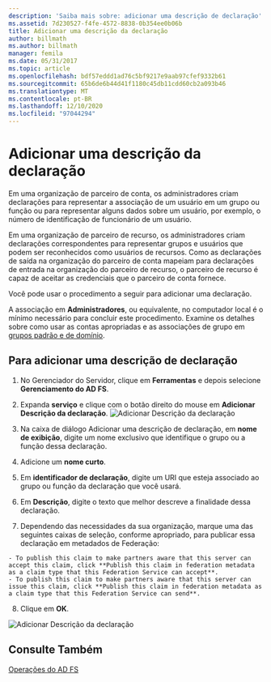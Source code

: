 ```yaml
---
description: 'Saiba mais sobre: adicionar uma descrição de declaração'
ms.assetid: 7d230527-f4fe-4572-8838-0b354ee0b06b
title: Adicionar uma descrição da declaração
author: billmath
ms.author: billmath
manager: femila
ms.date: 05/31/2017
ms.topic: article
ms.openlocfilehash: bdf57eddd1ad76c5bf9217e9aab97cfef9332b61
ms.sourcegitcommit: 65b6de6b44d41f1180c45db11cdd60cb2a093b46
ms.translationtype: MT
ms.contentlocale: pt-BR
ms.lasthandoff: 12/10/2020
ms.locfileid: "97044294"
---
```

# <a name="add-a-claim-description"></a>Adicionar uma descrição da declaração


Em uma organização de parceiro de conta, os administradores criam declarações para representar a associação de um usuário em um grupo ou função ou para representar alguns dados sobre um usuário, por exemplo, o número de identificação de funcionário de um usuário.

Em uma organização de parceiro de recurso, os administradores criam declarações correspondentes para representar grupos e usuários que podem ser reconhecidos como usuários de recursos. Como as declarações de saída na organização do parceiro de conta mapeiam para declarações de entrada na organização do parceiro de recurso, o parceiro de recurso é capaz de aceitar as credenciais que o parceiro de conta fornece.

Você pode usar o procedimento a seguir para adicionar uma declaração.

A associação em **Administradores**, ou equivalente, no computador local é o mínimo necessário para concluir este procedimento.  Examine os detalhes sobre como usar as contas apropriadas e as associações de grupo em [grupos padrão e de domínio](https://go.microsoft.com/fwlink/?LinkId=83477).

## <a name="to-add-a-claim-description"></a>Para adicionar uma descrição de declaração

1. No Gerenciador do Servidor, clique em **Ferramentas** e depois selecione **Gerenciamento do AD FS**.

2. Expanda **serviço** e clique com o botão direito do mouse em **Adicionar Descrição da declaração**.
   ![Adicionar Descrição da declaração](media/Add-a-Claim-Description/claimdesc1.png)

3. Na caixa de diálogo Adicionar uma descrição de declaração, em **nome de exibição**, digite um nome exclusivo que identifique o grupo ou a função dessa declaração.

4. Adicione um **nome curto**.

5. Em **identificador de declaração**, digite um URI que esteja associado ao grupo ou função da declaração que você usará.

6. Em **Descrição**, digite o texto que melhor descreve a finalidade dessa declaração.

7. Dependendo das necessidades da sua organização, marque uma das seguintes caixas de seleção, conforme apropriado, para publicar essa declaração em metadados de Federação:


~~~
- To publish this claim to make partners aware that this server can accept this claim, click **Publish this claim in federation metadata as a claim type that this Federation Service can accept**.
- To publish this claim to make partners aware that this server can issue this claim, click **Publish this claim in federation metadata as a claim type that this Federation Service can send**.
~~~

8. Clique em **OK**.

![Adicionar Descrição da declaração](media/Add-a-Claim-Description/claimdesc2.png)


## <a name="see-also"></a>Consulte Também
[Operações do AD FS](../ad-fs-operations.md)
